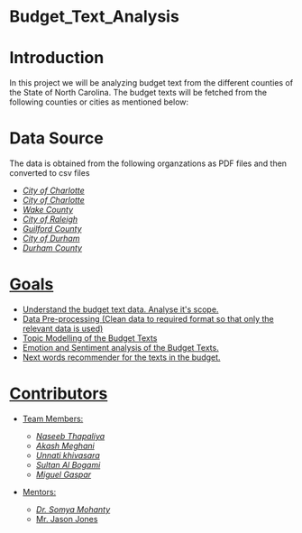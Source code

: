 # Budget_Text_Analysis

# Introduction 

In this project we will be analyzing budget text from the different counties of the State of North Carolina. The budget texts will be fetched from the following counties or cities as mentioned below:
  
  
  # Data Source
The data is obtained from the following organzations as PDF files and then converted to csv files

   * <address><a href="https://charlottenc.gov/budget/FY2020%20Documents/FY%202020%20Adopted%20Budget%20Book%207-31%20Complete.pdf">City of Charlotte </address>
   * <address><a href="https://www.mecknc.gov/CountyManagersOffice/OMB/Documents/FY2020%20Adopted%20Budget.pdf">City of Charlotte</address>
   * <address><a href="http://www.wakegov.com/budget/fy20/Pages/default.aspx">Wake County</address>
   * <address><a href="https://user-2081353526.cld.bz/FY2020AdoptedBudget">City of Raleigh</address>   
   * <address><a href="https://www.guilfordcountync.gov/home/showdocument?id=9497">Guilford County</address>
   * <address><a href="https://durhamnc.gov/DocumentCenter/View/27412/FY20-Final-Budget">City of Durham</address>
   * <address><a href=https://www.dconc.gov/home/showdocument?id=27985">Durham County</address>
  
  
 # Goals
 * Understand the budget text data. Analyse it's scope.
 * Data Pre-processing (Clean data to required format so that only the relevant data is used)
 * Topic Modelling of the Budget Texts
 * Emotion and Sentiment analysis of the Budget Texts.
 * Next words recommender for the texts in the budget.
 
 # Contributors 
 * Team Members:
    * <address><a href="https://github.com/naseebth">Naseeb Thapaliya</address>
    * <address><a href="https://github.com/AkashMeghani">Akash Meghani</address>
    * <address><a href="https://github.com/Unnati20">Unnati khivasara</address>
    * <address><a href="https://github.com/AlbogamiSultan">Sultan Al Bogami</address>
    * <address><a href="https://github.com/mdgaspar20">Miguel Gaspar</address>
 
 * Mentors:
    * <address><a href="https://github.com/somyamohanty">Dr. Somya Mohanty</address>
    * Mr. Jason Jones
    
